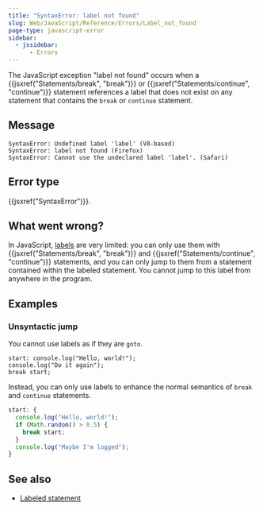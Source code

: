 ```yaml
---
title: "SyntaxError: label not found"
slug: Web/JavaScript/Reference/Errors/Label_not_found
page-type: javascript-error
sidebar:
  - jssidebar:
      - Errors
---
```


The JavaScript exception "label not found" occurs when a {{jsxref("Statements/break", "break")}} or {{jsxref("Statements/continue", "continue")}} statement references a label that does not exist on any statement that contains the `break` or `continue` statement.

## Message

```plain
SyntaxError: Undefined label 'label' (V8-based)
SyntaxError: label not found (Firefox)
SyntaxError: Cannot use the undeclared label 'label'. (Safari)
```

## Error type

{{jsxref("SyntaxError")}}.

## What went wrong?

In JavaScript, [labels](/en-US/docs/Web/JavaScript/Reference/Statements/label) are very limited: you can only use them with {{jsxref("Statements/break", "break")}} and {{jsxref("Statements/continue", "continue")}} statements, and you can only jump to them from a statement contained within the labeled statement. You cannot jump to this label from anywhere in the program.

## Examples

### Unsyntactic jump

You cannot use labels as if they are `goto`.

```js-nolint example-bad
start: console.log("Hello, world!");
console.log("Do it again");
break start;
```

Instead, you can only use labels to enhance the normal semantics of `break` and `continue` statements.

```js example-good
start: {
  console.log("Hello, world!");
  if (Math.random() > 0.5) {
    break start;
  }
  console.log("Maybe I'm logged");
}
```

## See also

- [Labeled statement](/en-US/docs/Web/JavaScript/Reference/Statements/label)
